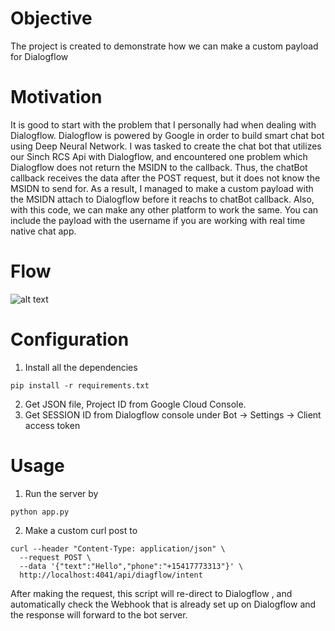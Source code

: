 # Objective
The project is created to demonstrate how we can make a custom payload for Dialogflow
# Motivation 
It is good to start with the problem that I personally had when dealing with Dialogflow. Dialogflow is powered by Google in order to build smart chat bot using Deep Neural Network. I was tasked to create the chat bot that utilizes our Sinch RCS Api with Dialogflow, and encountered one problem which Dialogflow does not return the MSIDN to the callback. Thus, the chatBot callback receives the data after the POST request, but it does not know the MSIDN to send for. 
As a result, I managed to make a custom payload with the MSIDN attach to Dialogflow before it reachs to chatBot callback.
Also, with this code, we can make any other platform to work the same. You can include the payload with the username if you are working with real time native chat app. 
# Flow
![alt text](https://s3.us-east-2.amazonaws.com/rcs-demo/github/Screen+Shot+2019-04-08+at+10.45.44+AM.png)

# Configuration
1. Install all the dependencies 
```
pip install -r requirements.txt
```
2. Get JSON file, Project ID from Google Cloud Console. 
3. Get SESSION ID from Dialogflow console under Bot -> Settings -> Client access token

# Usage 
1. Run the server by
```
python app.py
```
2. Make a custom curl post to 
```
curl --header "Content-Type: application/json" \
  --request POST \
  --data '{"text":"Hello","phone":"+15417773313"}' \
  http://localhost:4041/api/diagflow/intent
```

After making the request, this script will re-direct to Dialogflow , and automatically check the Webhook that is already set up on Dialogflow and the response will forward to the bot server. 
